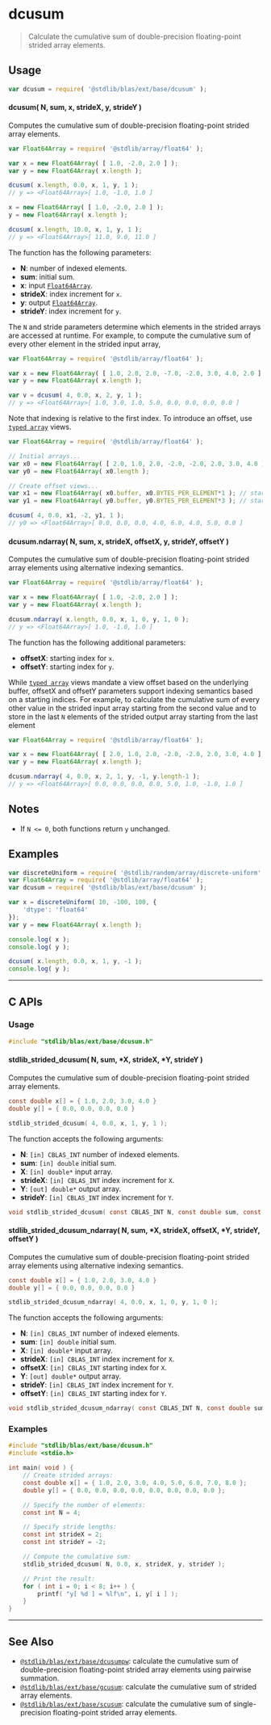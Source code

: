 <!--

@license Apache-2.0

Copyright (c) 2020 The Stdlib Authors.

Licensed under the Apache License, Version 2.0 (the "License");
you may not use this file except in compliance with the License.
You may obtain a copy of the License at

   http://www.apache.org/licenses/LICENSE-2.0

Unless required by applicable law or agreed to in writing, software
distributed under the License is distributed on an "AS IS" BASIS,
WITHOUT WARRANTIES OR CONDITIONS OF ANY KIND, either express or implied.
See the License for the specific language governing permissions and
limitations under the License.

-->

# dcusum

> Calculate the cumulative sum of double-precision floating-point strided array elements.

<section class="intro">

</section>

<!-- /.intro -->

<section class="usage">

## Usage

```javascript
var dcusum = require( '@stdlib/blas/ext/base/dcusum' );
```

#### dcusum( N, sum, x, strideX, y, strideY )

Computes the cumulative sum of double-precision floating-point strided array elements.

```javascript
var Float64Array = require( '@stdlib/array/float64' );

var x = new Float64Array( [ 1.0, -2.0, 2.0 ] );
var y = new Float64Array( x.length );

dcusum( x.length, 0.0, x, 1, y, 1 );
// y => <Float64Array>[ 1.0, -1.0, 1.0 ]

x = new Float64Array( [ 1.0, -2.0, 2.0 ] );
y = new Float64Array( x.length );

dcusum( x.length, 10.0, x, 1, y, 1 );
// y => <Float64Array>[ 11.0, 9.0, 11.0 ]
```

The function has the following parameters:

-   **N**: number of indexed elements.
-   **sum**: initial sum.
-   **x**: input [`Float64Array`][@stdlib/array/float64].
-   **strideX**: index increment for `x`.
-   **y**: output [`Float64Array`][@stdlib/array/float64].
-   **strideY**: index increment for `y`.

The `N` and stride parameters determine which elements in the strided arrays are accessed at runtime. For example, to compute the cumulative sum of every other element in the strided input array,

```javascript
var Float64Array = require( '@stdlib/array/float64' );

var x = new Float64Array( [ 1.0, 2.0, 2.0, -7.0, -2.0, 3.0, 4.0, 2.0 ] );
var y = new Float64Array( x.length );

var v = dcusum( 4, 0.0, x, 2, y, 1 );
// y => <Float64Array>[ 1.0, 3.0, 1.0, 5.0, 0.0, 0.0, 0.0, 0.0 ]
```

Note that indexing is relative to the first index. To introduce an offset, use [`typed array`][mdn-typed-array] views.

<!-- eslint-disable stdlib/capitalized-comments -->

```javascript
var Float64Array = require( '@stdlib/array/float64' );

// Initial arrays...
var x0 = new Float64Array( [ 2.0, 1.0, 2.0, -2.0, -2.0, 2.0, 3.0, 4.0 ] );
var y0 = new Float64Array( x0.length );

// Create offset views...
var x1 = new Float64Array( x0.buffer, x0.BYTES_PER_ELEMENT*1 ); // start at 2nd element
var y1 = new Float64Array( y0.buffer, y0.BYTES_PER_ELEMENT*3 ); // start at 4th element

dcusum( 4, 0.0, x1, -2, y1, 1 );
// y0 => <Float64Array>[ 0.0, 0.0, 0.0, 4.0, 6.0, 4.0, 5.0, 0.0 ]
```

#### dcusum.ndarray( N, sum, x, strideX, offsetX, y, strideY, offsetY )

Computes the cumulative sum of double-precision floating-point strided array elements using alternative indexing semantics.

```javascript
var Float64Array = require( '@stdlib/array/float64' );

var x = new Float64Array( [ 1.0, -2.0, 2.0 ] );
var y = new Float64Array( x.length );

dcusum.ndarray( x.length, 0.0, x, 1, 0, y, 1, 0 );
// y => <Float64Array>[ 1.0, -1.0, 1.0 ]
```

The function has the following additional parameters:

-   **offsetX**: starting index for `x`.
-   **offsetY**: starting index for `y`.

While [`typed array`][mdn-typed-array] views mandate a view offset based on the underlying buffer, offsetX and offsetY parameters support indexing semantics based on a starting indices. For example, to calculate the cumulative sum of every other value in the strided input array starting from the second value and to store in the last `N` elements of the strided output array starting from the last element

```javascript
var Float64Array = require( '@stdlib/array/float64' );

var x = new Float64Array( [ 2.0, 1.0, 2.0, -2.0, -2.0, 2.0, 3.0, 4.0 ] );
var y = new Float64Array( x.length );

dcusum.ndarray( 4, 0.0, x, 2, 1, y, -1, y.length-1 );
// y => <Float64Array>[ 0.0, 0.0, 0.0, 0.0, 5.0, 1.0, -1.0, 1.0 ]
```

</section>

<!-- /.usage -->

<section class="notes">

## Notes

-   If `N <= 0`, both functions return `y` unchanged.

</section>

<!-- /.notes -->

<section class="examples">

## Examples

<!-- eslint no-undef: "error" -->

```javascript
var discreteUniform = require( '@stdlib/random/array/discrete-uniform' );
var Float64Array = require( '@stdlib/array/float64' );
var dcusum = require( '@stdlib/blas/ext/base/dcusum' );

var x = discreteUniform( 10, -100, 100, {
    'dtype': 'float64'
});
var y = new Float64Array( x.length );

console.log( x );
console.log( y );

dcusum( x.length, 0.0, x, 1, y, -1 );
console.log( y );
```

</section>

<!-- /.examples -->

<!-- C interface documentation. -->

* * *

<section class="c">

## C APIs

<!-- Section to include introductory text. Make sure to keep an empty line after the intro `section` element and another before the `/section` close. -->

<section class="intro">

</section>

<!-- /.intro -->

<!-- C usage documentation. -->

<section class="usage">

### Usage

```c
#include "stdlib/blas/ext/base/dcusum.h"
```

#### stdlib_strided_dcusum( N, sum, \*X, strideX, \*Y, strideY )

Computes the cumulative sum of double-precision floating-point strided array elements.

```c
const double x[] = { 1.0, 2.0, 3.0, 4.0 }
double y[] = { 0.0, 0.0, 0.0, 0.0 }

stdlib_strided_dcusum( 4, 0.0, x, 1, y, 1 );
```

The function accepts the following arguments:

-   **N**: `[in] CBLAS_INT` number of indexed elements.
-   **sum**: `[in] double` initial sum.
-   **X**: `[in] double*` input array.
-   **strideX**: `[in] CBLAS_INT` index increment for `X`.
-   **Y**: `[out] double*` output array.
-   **strideY**: `[in] CBLAS_INT` index increment for `Y`.

```c
void stdlib_strided_dcusum( const CBLAS_INT N, const double sum, const double *X, const CBLAS_INT strideX, double *Y, const CBLAS_INT strideY );
```

<!-- lint disable maximum-heading-length -->

#### stdlib_strided_dcusum_ndarray( N, sum, \*X, strideX, offsetX, \*Y, strideY, offsetY )

<!-- lint enable maximum-heading-length -->

Computes the cumulative sum of double-precision floating-point strided array elements using alternative indexing semantics.

```c
const double x[] = { 1.0, 2.0, 3.0, 4.0 }
double y[] = { 0.0, 0.0, 0.0, 0.0 }

stdlib_strided_dcusum_ndarray( 4, 0.0, x, 1, 0, y, 1, 0 );
```

The function accepts the following arguments:

-   **N**: `[in] CBLAS_INT` number of indexed elements.
-   **sum**: `[in] double` initial sum.
-   **X**: `[in] double*` input array.
-   **strideX**: `[in] CBLAS_INT` index increment for `X`.
-   **offsetX**: `[in] CBLAS_INT` starting index for `X`.
-   **Y**: `[out] double*` output array.
-   **strideY**: `[in] CBLAS_INT` index increment for `Y`.
-   **offsetY**: `[in] CBLAS_INT` starting index for `Y`.

```c
void stdlib_strided_dcusum_ndarray( const CBLAS_INT N, const double sum, const double *X, const CBLAS_INT strideX, const CBLAS_INT offsetX, double *Y, const CBLAS_INT strideY, const CBLAS_INT offsetY );
```

</section>

<!-- /.usage -->

<!-- C API usage notes. Make sure to keep an empty line after the `section` element and another before the `/section` close. -->

<section class="notes">

</section>

<!-- /.notes -->

<!-- C API usage examples. -->

<section class="examples">

### Examples

```c
#include "stdlib/blas/ext/base/dcusum.h"
#include <stdio.h>

int main( void ) {
    // Create strided arrays:
    const double x[] = { 1.0, 2.0, 3.0, 4.0, 5.0, 6.0, 7.0, 8.0 };
    double y[] = { 0.0, 0.0, 0.0, 0.0, 0.0, 0.0, 0.0, 0.0 };

    // Specify the number of elements:
    const int N = 4;

    // Specify stride lengths:
    const int strideX = 2;
    const int strideY = -2;

    // Compute the cumulative sum:
    stdlib_strided_dcusum( N, 0.0, x, strideX, y, strideY );

    // Print the result:
    for ( int i = 0; i < 8; i++ ) {
        printf( "y[ %d ] = %lf\n", i, y[ i ] );
    }
}
```

</section>

<!-- /.examples -->

</section>

<!-- /.c -->

<section class="references">

</section>

<!-- /.references -->

<!-- Section for related `stdlib` packages. Do not manually edit this section, as it is automatically populated. -->

<section class="related">

* * *

## See Also

-   <span class="package-name">[`@stdlib/blas/ext/base/dcusumpw`][@stdlib/blas/ext/base/dcusumpw]</span><span class="delimiter">: </span><span class="description">calculate the cumulative sum of double-precision floating-point strided array elements using pairwise summation.</span>
-   <span class="package-name">[`@stdlib/blas/ext/base/gcusum`][@stdlib/blas/ext/base/gcusum]</span><span class="delimiter">: </span><span class="description">calculate the cumulative sum of strided array elements.</span>
-   <span class="package-name">[`@stdlib/blas/ext/base/scusum`][@stdlib/blas/ext/base/scusum]</span><span class="delimiter">: </span><span class="description">calculate the cumulative sum of single-precision floating-point strided array elements.</span>

</section>

<!-- /.related -->

<!-- Section for all links. Make sure to keep an empty line after the `section` element and another before the `/section` close. -->

<section class="links">

[@stdlib/array/float64]: https://www.npmjs.com/package/@stdlib/array-float64

[mdn-typed-array]: https://developer.mozilla.org/en-US/docs/Web/JavaScript/Reference/Global_Objects/TypedArray

<!-- <related-links> -->

[@stdlib/blas/ext/base/dcusumpw]: https://github.com/stdlib-js/blas/tree/main/ext/base/dcusumpw

[@stdlib/blas/ext/base/gcusum]: https://github.com/stdlib-js/blas/tree/main/ext/base/gcusum

[@stdlib/blas/ext/base/scusum]: https://github.com/stdlib-js/blas/tree/main/ext/base/scusum

<!-- </related-links> -->

</section>

<!-- /.links -->

